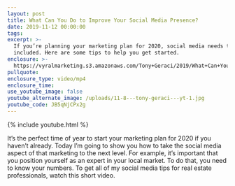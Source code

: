 ```yaml
---
layout: post
title: What Can You Do to Improve Your Social Media Presence?
date: 2019-11-12 00:00:00
tags:
excerpt: >-
  If you’re planning your marketing plan for 2020, social media needs to be
  included. Here are some tips to help you get started.
enclosure: >-
  https://vyralmarketing.s3.amazonaws.com/Tony+Geraci/2019/What+Can+You+Do+to+Improve+Your+Social+Media+Presence_.mp4
pullquote:
enclosure_type: video/mp4
enclosure_time:
use_youtube_image: false
youtube_alternate_image: /uploads/11-8---tony-geraci---yt-1.jpg
youtube_code: JB5qNjCPx2g
---
```


{% include youtube.html %}

It’s the perfect time of year to start your marketing plan for 2020 if you haven’t already. Today I’m going to show you how to take the social media aspect of that marketing to the next level. For example, it’s important that you position yourself as an expert in your local market. To do that, you need to know your numbers. To get all of my social media tips for real estate professionals, watch this short video.
